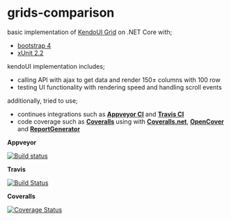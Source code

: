 # grids-comparison

basic implementation of [KendoUI Grid](http://www.telerik.com/kendo-ui/grid "Kendo UI Grid") on .NET Core with;
- [bootstrap 4](https://v4-alpha.getbootstrap.com "bootstrap 4")
- [xUnit 2.2](https://xunit.github.io/ "xUnit")

kendoUI implementation includes;
- calling API with ajax to get data and render 150± columns with 100 row
- testing UI functionality with rendering speed and handling scroll events

additionally, tried to use;
- continues integrations such as **[Appveyor CI](https://www.appveyor.com "Appveyor")** and **[Travis CI](https://travis-ci.org "Travis CI")** 
- code coverage such as **[Coveralls](https://coveralls.io "Coveralls")** using with **[Coveralls.net](https://www.nuget.org/packages/coveralls.net "Coveralls.net Nuget")**, **[OpenCover](https://www.nuget.org/packages/opencover "OpenCover Nuget")** and **[ReportGenerator](https://www.nuget.org/packages/reportgenerator "ReportGenerator Nuget")**

**Appveyor** 

[![Build status](https://ci.appveyor.com/api/projects/status/aoec4gebv73ke3o9?svg=true)](https://ci.appveyor.com/project/burakakkor/grids-comparison)

**Travis** 

[![Build Status](https://travis-ci.org/burakakkor/grids-comparison.svg?branch=master)](https://travis-ci.org/burakakkor/grids-comparison)

**Coveralls**

[![Coverage Status](https://coveralls.io/repos/github/burakakkor/grids-comparison/badge.svg)](https://coveralls.io/github/burakakkor/grids-comparison)
